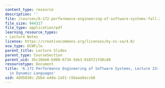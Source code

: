 ```yaml
---
content_type: resource
description: ''
file: /courses/6-172-performance-engineering-of-software-systems-fall-2018/4dd5830c2bb4e4da2a51c5baae8accb8_MIT6_172F18_lec23.pdf
file_size: 944317
file_type: application/pdf
learning_resource_types:
- Lecture Notes
license: https://creativecommons.org/licenses/by-nc-sa/4.0/
ocw_type: OCWFile
parent_title: Lecture Slides
parent_type: CourseSection
parent_uid: 45c20de8-b960-6734-5de3-018f21fd8cd8
resourcetype: Document
title: '6.172 Performance Engineering of Software Systems, Lecture 23: High Performance
  in Dynamic Languages'
uid: 4dd5830c-2bb4-e4da-2a51-c5baae8accb8
---
```


